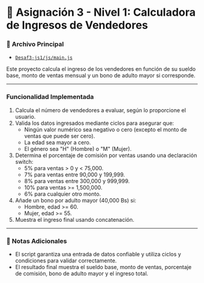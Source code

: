 # 💼 Asignación 3 - Nivel 1: Calculadora de Ingresos de Vendedores

### 📂 Archivo Principal
- [`Desaf3-js1/js/main.js`](Desaf3-js1/js/main.js)

Este proyecto calcula el ingreso de los vendedores en función de su sueldo base, monto de ventas mensual y un bono de adulto mayor si corresponde.

---

### Funcionalidad Implementada
1. Calcula el número de vendedores a evaluar, según lo proporcione el usuario.
2. Valida los datos ingresados mediante ciclos para asegurar que:
   - Ningún valor numérico sea negativo o cero (excepto el monto de ventas que puede ser cero).
   - La edad sea mayor a cero.
   - El género sea "H" (Hombre) o "M" (Mujer).
3. Determina el porcentaje de comisión por ventas usando una declaración switch:
   - 5% para ventas > 0 y < 75,000.
   - 7% para ventas entre 90,000 y 199,999.
   - 8% para ventas entre 300,000 y 999,999.
   - 10% para ventas >= 1,500,000.
   - 6% para cualquier otro monto.
4. Añade un bono por adulto mayor (40,000 Bs) si:
   - Hombre, edad >= 60.
   - Mujer, edad >= 55.
5. Muestra el ingreso final usando concatenación.

---

### 📝 Notas Adicionales
- El script garantiza una entrada de datos confiable y utiliza ciclos y condiciones para validar correctamente.
- El resultado final muestra el sueldo base, monto de ventas, porcentaje de comisión, bono de adulto mayor y el ingreso total.
